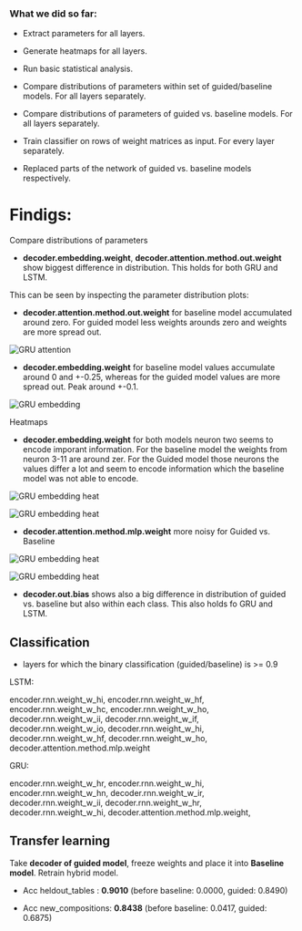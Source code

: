 ### What we did so far:

- Extract parameters for all layers.

- Generate heatmaps for all layers.

- Run basic statistical analysis.

- Compare distributions of parameters within set of guided/baseline models. For all layers separately.

- Compare distributions of parameters of guided vs. baseline models. For all layers separately.

- Train classifier on rows of weight matrices as input. For every layer separately.

- Replaced parts of the network of guided vs. baseline models respectively.


# Findigs:
 


Compare distributions of parameters

- **decoder.embedding.weight**, **decoder.attention.method.out.weight** show biggest difference in distribution. This holds for both GRU and LSTM.

This can be seen by inspecting the parameter distribution plots:

- **decoder.attention.method.out.weight** for baseline model accumulated around zero. For guided model less weights arounds zero and weights are more spread out.

![GRU attention](images/distribution/hist\_Baseline\_GRU\_decoder.attention.method.out.weight.png)

- **decoder.embedding.weight** for baseline model values accumulate around 0 and +-0.25, whereas for the guided model values are more spread out. Peak around +-0.1.

![GRU embedding](images/distribution/hist\_Baseline\_GRU\_decoder.embedding.weight.png)

Heatmaps


- **decoder.embedding.weight** for both models neuron two seems to encode imporant information. For the baseline model the weights from neuron 3-11 are around zer. For the Guided model those neurons the values differ a lot and seem to encode information which the baseline model was not able to encode.

![GRU embedding heat](images/heatmap/Guided\_GRU\_3\_decoder.embedding.weight.png)

![GRU embedding heat](images/heatmap/Baseline\_GRU\_3\_decoder.embedding.weight.png)



- **decoder.attention.method.mlp.weight** more noisy for Guided vs. Baseline


![GRU embedding heat](images/heatmap/Guided\_LSTM\_4\_decoder.attention.method.mlp.weight.png)


![GRU embedding heat](images/heatmap/Baseline\_LSTM\_4\_decoder.attention.method.mlp.weight.png)


- **decoder.out.bias** shows also a big difference in distribution of guided vs. baseline but also within each class. This also holds fo GRU and LSTM.



Classification
-

- layers for which the binary classification (guided/baseline) is >= 0.9

LSTM:

encoder.rnn.weight\_w\_hi, encoder.rnn.weight\_w\_hf, encoder.rnn.weight\_w\_hc, encoder.rnn.weight\_w\_ho, decoder.rnn.weight\_w\_ii, decoder.rnn.weight\_w\_if, decoder.rnn.weight\_w\_io, decoder.rnn.weight\_w\_hi, decoder.rnn.weight\_w\_hf, decoder.rnn.weight\_w\_ho, decoder.attention.method.mlp.weight

GRU: 

encoder.rnn.weight\_w\_hr,
encoder.rnn.weight\_w\_hi,
encoder.rnn.weight\_w\_hn,
decoder.rnn.weight\_w\_ir,
decoder.rnn.weight\_w\_ii,
decoder.rnn.weight\_w\_hr,
decoder.rnn.weight\_w\_hi,
decoder.attention.method.mlp.weight,


Transfer learning
-

Take **decoder of guided model**, freeze weights and place it into **Baseline model**. Retrain hybrid model.

- Acc heldout\_tables : **0.9010** (before baseline: 0.0000, guided: 0.8490)

- Acc new\_compositions: **0.8438** (before baseline: 0.0417, guided: 0.6875)




